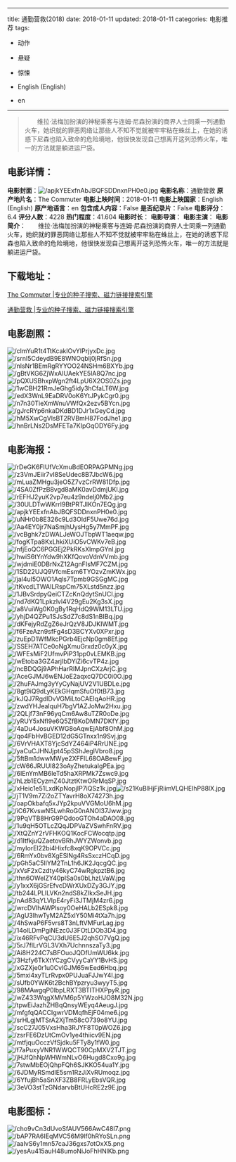 
---
title: 通勤营救(2018)
date: 2018-01-11
updated: 2018-01-11
categories: 电影推荐
tags:
- 动作
- 悬疑
- 惊悚

- English (English)
- en
---


> 　　维拉·法梅加扮演的神秘乘客与连姆·尼森扮演的商界人士同乘一列通勤火车，她织就的罪恶网络让那些人不知不觉就被牢牢粘在蛛丝上，在她的诱惑下尼森也陷入致命的危险境地，他很快发现自己想离开这列恐怖火车，唯一的方法就是躺进运尸袋。

## **电影详情**：

**电影封面**：<img src="https://image.tmdb.org/t/p/w200/apjkYEExfnAbJBQFSDDnxnPH0e0.jpg" alt="/apjkYEExfnAbJBQFSDDnxnPH0e0.jpg" title="/apjkYEExfnAbJBQFSDDnxnPH0e0.jpg">
**电影名称**：通勤营救
**原产地片名**：The Commuter
**电影上映时间**：2018-01-11
**电影上映国家**：English (English)
**原产地语言**：en
**包含成人内容**：False
**是否纪录片**：False
**电影评分**：6.4
**评分人数**：4228
**热门程度**：41.604
**电影时长**：
**电影导演**：
**电影主演**：
**电影简介**：　　维拉·法梅加扮演的神秘乘客与连姆·尼森扮演的商界人士同乘一列通勤火车，她织就的罪恶网络让那些人不知不觉就被牢牢粘在蛛丝上，在她的诱惑下尼森也陷入致命的危险境地，他很快发现自己想离开这列恐怖火车，唯一的方法就是躺进运尸袋。

## **下载地址**：
[The Commuter |专业的种子搜索、磁力链接搜索引擎](https://movie.amd794.com:2083/?search=The%20Commuter&ordering=&mode=match_phrase&page_size=10&page=1)

[通勤营救 |专业的种子搜索、磁力链接搜索引擎](https://movie.amd794.com:2083/?search=%E9%80%9A%E5%8B%A4%E8%90%A5%E6%95%91&ordering=&mode=match_phrase&page_size=10&page=1)
 

## **电影剧照**：
<img src="https://image.tmdb.org/t/p/original/clmYuR1t4TtKcakIOvYIPrjyxDc.jpg" alt="/clmYuR1t4TtKcakIOvYIPrjyxDc.jpg" title="/clmYuR1t4TtKcakIOvYIPrjyxDc.jpg"><img src="https://image.tmdb.org/t/p/original/srnI5CdeydB9E8WNOqblj0jRfSn.jpg" alt="/srnI5CdeydB9E8WNOqblj0jRfSn.jpg" title="/srnI5CdeydB9E8WNOqblj0jRfSn.jpg"><img src="https://image.tmdb.org/t/p/original/nlsNr1BEmRgRYYOO24NSHm6BXYb.jpg" alt="/nlsNr1BEmRgRYYOO24NSHm6BXYb.jpg" title="/nlsNr1BEmRgRYYOO24NSHm6BXYb.jpg"><img src="https://image.tmdb.org/t/p/original/gBtVKG6ZjWxAIUAekYE5lA8Q7nc.jpg" alt="/gBtVKG6ZjWxAIUAekYE5lA8Q7nc.jpg" title="/gBtVKG6ZjWxAIUAekYE5lA8Q7nc.jpg"><img src="https://image.tmdb.org/t/p/original/pQXUSBhxpWgn2ft4LpU6X2OS0Zs.jpg" alt="/pQXUSBhxpWgn2ft4LpU6X2OS0Zs.jpg" title="/pQXUSBhxpWgn2ft4LpU6X2OS0Zs.jpg"><img src="https://image.tmdb.org/t/p/original/1wCBH21RmJeGhg5idy3hCfaLT6W.jpg" alt="/1wCBH21RmJeGhg5idy3hCfaLT6W.jpg" title="/1wCBH21RmJeGhg5idy3hCfaLT6W.jpg"><img src="https://image.tmdb.org/t/p/original/edX3WnL9EaDRV0oK6YtJPykCgr0.jpg" alt="/edX3WnL9EaDRV0oK6YtJPykCgr0.jpg" title="/edX3WnL9EaDRV0oK6YtJPykCgr0.jpg"><img src="https://image.tmdb.org/t/p/original/n7n30TieXmWnuVWfQx2ezv5BYcn.jpg" alt="/n7n30TieXmWnuVWfQx2ezv5BYcn.jpg" title="/n7n30TieXmWnuVWfQx2ezv5BYcn.jpg"><img src="https://image.tmdb.org/t/p/original/gJrcRYp6nkaDKdBD1DJr1xGeyCd.jpg" alt="/gJrcRYp6nkaDKdBD1DJr1xGeyCd.jpg" title="/gJrcRYp6nkaDKdBD1DJr1xGeyCd.jpg"><img src="https://image.tmdb.org/t/p/original/hM5XwCgVlsBT2RVBmH87FodJhe1.jpg" alt="/hM5XwCgVlsBT2RVBmH87FodJhe1.jpg" title="/hM5XwCgVlsBT2RVBmH87FodJhe1.jpg"><img src="https://image.tmdb.org/t/p/original/hnBrLNs2DsMFETa7KIpGqODY6Fy.jpg" alt="/hnBrLNs2DsMFETa7KIpGqODY6Fy.jpg" title="/hnBrLNs2DsMFETa7KIpGqODY6Fy.jpg">

## **电影海报**：
<img src="https://image.tmdb.org/t/p/original/rDeGK6FIUfVcXmuBdEORPAGPMNg.jpg" alt="/rDeGK6FIUfVcXmuBdEORPAGPMNg.jpg" title="/rDeGK6FIUfVcXmuBdEORPAGPMNg.jpg"><img src="https://image.tmdb.org/t/p/original/z3VmJEiir7vI8SeUdec8B7JbcW6.jpg" alt="/z3VmJEiir7vI8SeUdec8B7JbcW6.jpg" title="/z3VmJEiir7vI8SeUdec8B7JbcW6.jpg"><img src="https://image.tmdb.org/t/p/original/mLuaZMHgu3jeO5Z7vzCrRW81Dfp.jpg" alt="/mLuaZMHgu3jeO5Z7vzCrRW81Dfp.jpg" title="/mLuaZMHgu3jeO5Z7vzCrRW81Dfp.jpg"><img src="https://image.tmdb.org/t/p/original/4SA0ZfPzB8vgd8aMK0avDdmjUKl.jpg" alt="/4SA0ZfPzB8vgd8aMK0avDdmjUKl.jpg" title="/4SA0ZfPzB8vgd8aMK0avDdmjUKl.jpg"><img src="https://image.tmdb.org/t/p/original/rEFHJ2yuK2vp7eu4z9ndelj0Mb2.jpg" alt="/rEFHJ2yuK2vp7eu4z9ndelj0Mb2.jpg" title="/rEFHJ2yuK2vp7eu4z9ndelj0Mb2.jpg"><img src="https://image.tmdb.org/t/p/original/30ULDTwWKrrl9BtPRTJlKOn7EQg.jpg" alt="/30ULDTwWKrrl9BtPRTJlKOn7EQg.jpg" title="/30ULDTwWKrrl9BtPRTJlKOn7EQg.jpg"><img src="https://image.tmdb.org/t/p/original/apjkYEExfnAbJBQFSDDnxnPH0e0.jpg" alt="/apjkYEExfnAbJBQFSDDnxnPH0e0.jpg" title="/apjkYEExfnAbJBQFSDDnxnPH0e0.jpg"><img src="https://image.tmdb.org/t/p/original/uNHr0b8E326c9Ld3OldF5Uwe76d.jpg" alt="/uNHr0b8E326c9Ld3OldF5Uwe76d.jpg" title="/uNHr0b8E326c9Ld3OldF5Uwe76d.jpg"><img src="https://image.tmdb.org/t/p/original/Aa4EY0jr7NaSmjhUysHg5y7MmPF.jpg" alt="/Aa4EY0jr7NaSmjhUysHg5y7MmPF.jpg" title="/Aa4EY0jr7NaSmjhUysHg5y7MmPF.jpg"><img src="https://image.tmdb.org/t/p/original/vcBghk7zDWALJeWOJTbpWT1aeqw.jpg" alt="/vcBghk7zDWALJeWOJTbpWT1aeqw.jpg" title="/vcBghk7zDWALJeWOJTbpWT1aeqw.jpg"><img src="https://image.tmdb.org/t/p/original/fogKTpa8KxLhkiXUiO5vCWKv7eB.jpg" alt="/fogKTpa8KxLhkiXUiO5vCWKv7eB.jpg" title="/fogKTpa8KxLhkiXUiO5vCWKv7eB.jpg"><img src="https://image.tmdb.org/t/p/original/nfjEoQC6PGGEj2PkRKsXlmpGYnl.jpg" alt="/nfjEoQC6PGGEj2PkRKsXlmpGYnl.jpg" title="/nfjEoQC6PGGEj2PkRKsXlmpGYnl.jpg"><img src="https://image.tmdb.org/t/p/original/hwiS6tYnYdw9hXKfQovoVdnVVmb.jpg" alt="/hwiS6tYnYdw9hXKfQovoVdnVVmb.jpg" title="/hwiS6tYnYdw9hXKfQovoVdnVVmb.jpg"><img src="https://image.tmdb.org/t/p/original/wjdmiE0DBrNxZ12AgnFIsMF7CZM.jpg" alt="/wjdmiE0DBrNxZ12AgnFIsMF7CZM.jpg" title="/wjdmiE0DBrNxZ12AgnFIsMF7CZM.jpg"><img src="https://image.tmdb.org/t/p/original/1SD22UJQ9VfcmEsm6TYOzvZmKWx.jpg" alt="/1SD22UJQ9VfcmEsm6TYOzvZmKWx.jpg" title="/1SD22UJQ9VfcmEsm6TYOzvZmKWx.jpg"><img src="https://image.tmdb.org/t/p/original/jal4uI5OWO1Aqls7Tpmb9GSGgMC.jpg" alt="/jal4uI5OWO1Aqls7Tpmb9GSGgMC.jpg" title="/jal4uI5OWO1Aqls7Tpmb9GSGgMC.jpg"><img src="https://image.tmdb.org/t/p/original/tKvcdLTWAILRspCm75XLstd5nzz.jpg" alt="/tKvcdLTWAILRspCm75XLstd5nzz.jpg" title="/tKvcdLTWAILRspCm75XLstd5nzz.jpg"><img src="https://image.tmdb.org/t/p/original/1JBvSrdpyQeiCTZcKnQdytSnUCI.jpg" alt="/1JBvSrdpyQeiCTZcKnQdytSnUCI.jpg" title="/1JBvSrdpyQeiCTZcKnQdytSnUCI.jpg"><img src="https://image.tmdb.org/t/p/original/nd7dKQ1Lpkzlvl4V29gEu2Kg3sX.jpg" alt="/nd7dKQ1Lpkzlvl4V29gEu2Kg3sX.jpg" title="/nd7dKQ1Lpkzlvl4V29gEu2Kg3sX.jpg"><img src="https://image.tmdb.org/t/p/original/a8VuiWg0K0gBy1RqHdQ9WM13LTU.jpg" alt="/a8VuiWg0K0gBy1RqHdQ9WM13LTU.jpg" title="/a8VuiWg0K0gBy1RqHdQ9WM13LTU.jpg"><img src="https://image.tmdb.org/t/p/original/yhjD4QZPu1SJsSdZ7c8dS1nBIBq.jpg" alt="/yhjD4QZPu1SJsSdZ7c8dS1nBIBq.jpg" title="/yhjD4QZPu1SJsSdZ7c8dS1nBIBq.jpg"><img src="https://image.tmdb.org/t/p/original/dKFejyRdZgZ6eJrQzV8JDJKIWMT.jpg" alt="/dKFejyRdZgZ6eJrQzV8JDJKIWMT.jpg" title="/dKFejyRdZgZ6eJrQzV8JDJKIWMT.jpg"><img src="https://image.tmdb.org/t/p/original/f6FzeAzn9sfFg4sD3BCYXv0XPxr.jpg" alt="/f6FzeAzn9sfFg4sD3BCYXv0XPxr.jpg" title="/f6FzeAzn9sfFg4sD3BCYXv0XPxr.jpg"><img src="https://image.tmdb.org/t/p/original/zuEpD1WfMkcPGrb4EjcNp0gm8Ef.jpg" alt="/zuEpD1WfMkcPGrb4EjcNp0gm8Ef.jpg" title="/zuEpD1WfMkcPGrb4EjcNp0gm8Ef.jpg"><img src="https://image.tmdb.org/t/p/original/SSEH7ATCe0oNgXmuGrxdz0c0yX.jpg" alt="/SSEH7ATCe0oNgXmuGrxdz0c0yX.jpg" title="/SSEH7ATCe0oNgXmuGrxdz0c0yX.jpg"><img src="https://image.tmdb.org/t/p/original/WFEsMiF2UfmvPiP31pp0vLEMKB.jpg" alt="/WFEsMiF2UfmvPiP31pp0vLEMKB.jpg" title="/WFEsMiF2UfmvPiP31pp0vLEMKB.jpg"><img src="https://image.tmdb.org/t/p/original/wEtoba3GZ4arjIbDYiZi6cvTP4z.jpg" alt="/wEtoba3GZ4arjIbDYiZi6cvTP4z.jpg" title="/wEtoba3GZ4arjIbDYiZi6cvTP4z.jpg"><img src="https://image.tmdb.org/t/p/original/ncBDQGj9APhHarRIMJpnCXzArjC.jpg" alt="/ncBDQGj9APhHarRIMJpnCXzArjC.jpg" title="/ncBDQGj9APhHarRIMJpnCXzArjC.jpg"><img src="https://image.tmdb.org/t/p/original/AceGJMJ6wENJoE2aqxcQ7DC0i0O.jpg" alt="/AceGJMJ6wENJoE2aqxcQ7DC0i0O.jpg" title="/AceGJMJ6wENJoE2aqxcQ7DC0i0O.jpg"><img src="https://image.tmdb.org/t/p/original/2huFAJmg3yYyCyNajUV2V1UBDLe.jpg" alt="/2huFAJmg3yYyCyNajUV2V1UBDLe.jpg" title="/2huFAJmg3yYyCyNajUV2V1UBDLe.jpg"><img src="https://image.tmdb.org/t/p/original/8gt9iQ9dLyKEkGHqmSfuOf0tB73.jpg" alt="/8gt9iQ9dLyKEkGHqmSfuOf0tB73.jpg" title="/8gt9iQ9dLyKEkGHqmSfuOf0tB73.jpg"><img src="https://image.tmdb.org/t/p/original/kJQJ7RgdlDvVGMiLtoCAEIqAoHR.jpg" alt="/kJQJ7RgdlDvVGMiLtoCAEIqAoHR.jpg" title="/kJQJ7RgdlDvVGMiLtoCAEIqAoHR.jpg"><img src="https://image.tmdb.org/t/p/original/zwdYHJeaIquH7bgV1AZJoMw2Hxu.jpg" alt="/zwdYHJeaIquH7bgV1AZJoMw2Hxu.jpg" title="/zwdYHJeaIquH7bgV1AZJoMw2Hxu.jpg"><img src="https://image.tmdb.org/t/p/original/2QLjf73nF96yqCm6Aw8uTZR0oDe.jpg" alt="/2QLjf73nF96yqCm6Aw8uTZR0oDe.jpg" title="/2QLjf73nF96yqCm6Aw8uTZR0oDe.jpg"><img src="https://image.tmdb.org/t/p/original/yRUY5xNfl9e6Q5ZfBKoDMN7DKfY.jpg" alt="/yRUY5xNfl9e6Q5ZfBKoDMN7DKfY.jpg" title="/yRUY5xNfl9e6Q5ZfBKoDMN7DKfY.jpg"><img src="https://image.tmdb.org/t/p/original/4aDu4JosuVKWG8oAqwEjAbf8OhM.jpg" alt="/4aDu4JosuVKWG8oAqwEjAbf8OhM.jpg" title="/4aDu4JosuVKWG8oAqwEjAbf8OhM.jpg"><img src="https://image.tmdb.org/t/p/original/qo4FbHvBGED12dG5GTnxx1n9Svj.jpg" alt="/qo4FbHvBGED12dG5GTnxx1n9Svj.jpg" title="/qo4FbHvBGED12dG5GTnxx1n9Svj.jpg"><img src="https://image.tmdb.org/t/p/original/6VrVHAXT8YjcSdYZ464iP4RrUNE.jpg" alt="/6VrVHAXT8YjcSdYZ464iP4RrUNE.jpg" title="/6VrVHAXT8YjcSdYZ464iP4RrUNE.jpg"><img src="https://image.tmdb.org/t/p/original/yaCuCJHNJjpt45pSShJeglVbro8.jpg" alt="/yaCuCJHNJjpt45pSShJeglVbro8.jpg" title="/yaCuCJHNJjpt45pSShJeglVbro8.jpg"><img src="https://image.tmdb.org/t/p/original/5ftBm1dwwMWye2XFFIL68OABewF.jpg" alt="/5ftBm1dwwMWye2XFFIL68OABewF.jpg" title="/5ftBm1dwwMWye2XFFIL68OABewF.jpg"><img src="https://image.tmdb.org/t/p/original/cW66JRUUI823oAyZhetukaIgPEa.jpg" alt="/cW66JRUUI823oAyZhetukaIgPEa.jpg" title="/cW66JRUUI823oAyZhetukaIgPEa.jpg"><img src="https://image.tmdb.org/t/p/original/6lEnYmMB6leTd5haXRPMk7Zswc9.jpg" alt="/6lEnYmMB6leTd5haXRPMk7Zswc9.jpg" title="/6lEnYmMB6leTd5haXRPMk7Zswc9.jpg"><img src="https://image.tmdb.org/t/p/original/hLzb1ECyzmZ40JtztKtwORrMqSP.jpg" alt="/hLzb1ECyzmZ40JtztKtwORrMqSP.jpg" title="/hLzb1ECyzmZ40JtztKtwORrMqSP.jpg"><img src="https://image.tmdb.org/t/p/original/xHeic1e51LxdKpNopjIP7iQSz1k.jpg" alt="/xHeic1e51LxdKpNopjIP7iQSz1k.jpg" title="/xHeic1e51LxdKpNopjIP7iQSz1k.jpg"><img src="https://image.tmdb.org/t/p/original/s21KuBlHjFjRiimVLQHEIhP88lX.jpg" alt="/s21KuBlHjFjRiimVLQHEIhP88lX.jpg" title="/s21KuBlHjFjRiimVLQHEIhP88lX.jpg"><img src="https://image.tmdb.org/t/p/original/jT1V9m7Zi2oZTYavrH8oX74273h.jpg" alt="/jT1V9m7Zi2oZTYavrH8oX74273h.jpg" title="/jT1V9m7Zi2oZTYavrH8oX74273h.jpg"><img src="https://image.tmdb.org/t/p/original/oapOkbafq5xJYp2kpuVVGMoU6hM.jpg" alt="/oapOkbafq5xJYp2kpuVVGMoU6hM.jpg" title="/oapOkbafq5xJYp2kpuVVGMoU6hM.jpg"><img src="https://image.tmdb.org/t/p/original/iC67KvswN5LwhRoG0nANOI37Jww.jpg" alt="/iC67KvswN5LwhRoG0nANOI37Jww.jpg" title="/iC67KvswN5LwhRoG0nANOI37Jww.jpg"><img src="https://image.tmdb.org/t/p/original/9PqVTB8HrG9PQdooGTOh4aDAO08.jpg" alt="/9PqVTB8HrG9PQdooGTOh4aDAO08.jpg" title="/9PqVTB8HrG9PQdooGTOh4aDAO08.jpg"><img src="https://image.tmdb.org/t/p/original/1u9qH5OTLcZQqJDPVaZVSwhFnRV.jpg" alt="/1u9qH5OTLcZQqJDPVaZVSwhFnRV.jpg" title="/1u9qH5OTLcZQqJDPVaZVSwhFnRV.jpg"><img src="https://image.tmdb.org/t/p/original/XtQZnY2rVFHKOQ1KocFCWocqtp.jpg" alt="/XtQZnY2rVFHKOQ1KocFCWocqtp.jpg" title="/XtQZnY2rVFHKOQ1KocFCWocqtp.jpg"><img src="https://image.tmdb.org/t/p/original/d1ItfkjuQZaetovBRhJWYZWonvb.jpg" alt="/d1ItfkjuQZaetovBRhJWYZWonvb.jpg" title="/d1ItfkjuQZaetovBRhJWYZWonvb.jpg"><img src="https://image.tmdb.org/t/p/original/myIorEl22bi4Hixfc8xqK9OPVCc.jpg" alt="/myIorEl22bi4Hixfc8xqK9OPVCc.jpg" title="/myIorEl22bi4Hixfc8xqK9OPVCc.jpg"><img src="https://image.tmdb.org/t/p/original/6RmYx0bv8XgESlNg4RsSxczHCqD.jpg" alt="/6RmYx0bv8XgESlNg4RsSxczHCqD.jpg" title="/6RmYx0bv8XgESlNg4RsSxczHCqD.jpg"><img src="https://image.tmdb.org/t/p/original/pGh5aC5lIYM2TnL1h6JK2JqcgQC.jpg" alt="/pGh5aC5lIYM2TnL1h6JK2JqcgQC.jpg" title="/pGh5aC5lIYM2TnL1h6JK2JqcgQC.jpg"><img src="https://image.tmdb.org/t/p/original/xVsF2xCzdty46kyC74wRgkpztB6.jpg" alt="/xVsF2xCzdty46kyC74wRgkpztB6.jpg" title="/xVsF2xCzdty46kyC74wRgkpztB6.jpg"><img src="https://image.tmdb.org/t/p/original/thn6OWelZY40pISa0s0bLhzLVaW.jpg" alt="/thn6OWelZY40pISa0s0bLhzLVaW.jpg" title="/thn6OWelZY40pISa0s0bLhzLVaW.jpg"><img src="https://image.tmdb.org/t/p/original/y1xxX6jGSrEfvcDWrXUxDZy3GJY.jpg" alt="/y1xxX6jGSrEfvcDWrXUxDZy3GJY.jpg" title="/y1xxX6jGSrEfvcDWrXUxDZy3GJY.jpg"><img src="https://image.tmdb.org/t/p/original/tb244LPLILVKn2ndS8kZIkxSeJH.jpg" alt="/tb244LPLILVKn2ndS8kZIkxSeJH.jpg" title="/tb244LPLILVKn2ndS8kZIkxSeJH.jpg"><img src="https://image.tmdb.org/t/p/original/nAd83qYLVIpE4ryFi3JTMjM4zr6.jpg" alt="/nAd83qYLVIpE4ryFi3JTMjM4zr6.jpg" title="/nAd83qYLVIpE4ryFi3JTMjM4zr6.jpg"><img src="https://image.tmdb.org/t/p/original/wrcDVIhAWPlsoy0OeHALb2ESpk8.jpg" alt="/wrcDVIhAWPlsoy0OeHALb2ESpk8.jpg" title="/wrcDVIhAWPlsoy0OeHALb2ESpk8.jpg"><img src="https://image.tmdb.org/t/p/original/AgU3lhwTyM2AZ5xlY50Mi4tXa7h.jpg" alt="/AgU3lhwTyM2AZ5xlY50Mi4tXa7h.jpg" title="/AgU3lhwTyM2AZ5xlY50Mi4tXa7h.jpg"><img src="https://image.tmdb.org/t/p/original/4hSwaP6F5vrs8T3nLftVMFurLag.jpg" alt="/4hSwaP6F5vrs8T3nLftVMFurLag.jpg" title="/4hSwaP6F5vrs8T3nLftVMFurLag.jpg"><img src="https://image.tmdb.org/t/p/original/14olLDmPgiNEzc0J3FOtLDOb3D4.jpg" alt="/14olLDmPgiNEzc0J3FOtLDOb3D4.jpg" title="/14olLDmPgiNEzc0J3FOtLDOb3D4.jpg"><img src="https://image.tmdb.org/t/p/original/ix46RFvPqCU3dU6E5J2qhSO7VgQ.jpg" alt="/ix46RFvPqCU3dU6E5J2qhSO7VgQ.jpg" title="/ix46RFvPqCU3dU6E5J2qhSO7VgQ.jpg"><img src="https://image.tmdb.org/t/p/original/5rJ7flLrVGL3VXh7UchnnszaTy3.jpg" alt="/5rJ7flLrVGL3VXh7UchnnszaTy3.jpg" title="/5rJ7flLrVGL3VXh7UchnnszaTy3.jpg"><img src="https://image.tmdb.org/t/p/original/Ai8H224C7sBFOuoJQDfUmWU6kk.jpg" alt="/Ai8H224C7sBFOuoJQDfUmWU6kk.jpg" title="/Ai8H224C7sBFOuoJQDfUmWU6kk.jpg"><img src="https://image.tmdb.org/t/p/original/3Hzfy6TkXtYCzgCVyyCaYY1BvHS.jpg" alt="/3Hzfy6TkXtYCzgCVyyCaYY1BvHS.jpg" title="/3Hzfy6TkXtYCzgCVyyCaYY1BvHS.jpg"><img src="https://image.tmdb.org/t/p/original/xGZXje0r1u0CvlGJM65wEed6Hbq.jpg" alt="/xGZXje0r1u0CvlGJM65wEed6Hbq.jpg" title="/xGZXje0r1u0CvlGJM65wEed6Hbq.jpg"><img src="https://image.tmdb.org/t/p/original/5mxi4xyTLrRvpx0PUJuaFJJwY4I.jpg" alt="/5mxi4xyTLrRvpx0PUJuaFJJwY4I.jpg" title="/5mxi4xyTLrRvpx0PUJuaFJJwY4I.jpg"><img src="https://image.tmdb.org/t/p/original/sUfb0YWK6t2BchBYpzryu3wyyT5.jpg" alt="/sUfb0YWK6t2BchBYpzryu3wyyT5.jpg" title="/sUfb0YWK6t2BchBYpzryu3wyyT5.jpg"><img src="https://image.tmdb.org/t/p/original/98MAwgqP0lbpLRXT3BTITHXPpyR.jpg" alt="/98MAwgqP0lbpLRXT3BTITHXPpyR.jpg" title="/98MAwgqP0lbpLRXT3BTITHXPpyR.jpg"><img src="https://image.tmdb.org/t/p/original/wZ433WqgXMVM6p5YWzoHJO8M32N.jpg" alt="/wZ433WqgXMVM6p5YWzoHJO8M32N.jpg" title="/wZ433WqgXMVM6p5YWzoHJO8M32N.jpg"><img src="https://image.tmdb.org/t/p/original/tpwEiJazhZHBqQnsyWEyq4AeugJ.jpg" alt="/tpwEiJazhZHBqQnsyWEyq4AeugJ.jpg" title="/tpwEiJazhZHBqQnsyWEyq4AeugJ.jpg"><img src="https://image.tmdb.org/t/p/original/mfgfqQACCIgwrVDMqfhEjF04me6.jpg" alt="/mfgfqQACCIgwrVDMqfhEjF04me6.jpg" title="/mfgfqQACCIgwrVDMqfhEjF04me6.jpg"><img src="https://image.tmdb.org/t/p/original/srHLgjMTSrA2XjTm58cO739o8YU.jpg" alt="/srHLgjMTSrA2XjTm58cO739o8YU.jpg" title="/srHLgjMTSrA2XjTm58cO739o8YU.jpg"><img src="https://image.tmdb.org/t/p/original/scC27J05VxsHha3RJYF8T0pWOZ6.jpg" alt="/scC27J05VxsHha3RJYF8T0pWOZ6.jpg" title="/scC27J05VxsHha3RJYF8T0pWOZ6.jpg"><img src="https://image.tmdb.org/t/p/original/zsrFE6DzUtCmOv1ye4thiicv9EN.jpg" alt="/zsrFE6DzUtCmOv1ye4thiicv9EN.jpg" title="/zsrFE6DzUtCmOv1ye4thiicv9EN.jpg"><img src="https://image.tmdb.org/t/p/original/mtfjquOcczVfSjdku5FTy8y1fW0.jpg" alt="/mtfjquOcczVfSjdku5FTy8y1fW0.jpg" title="/mtfjquOcczVfSjdku5FTy8y1fW0.jpg"><img src="https://image.tmdb.org/t/p/original/f7aPuxyVNR1WWQCT90CpMXV2TJT.jpg" alt="/f7aPuxyVNR1WWQCT90CpMXV2TJT.jpg" title="/f7aPuxyVNR1WWQCT90CpMXV2TJT.jpg"><img src="https://image.tmdb.org/t/p/original/jHJfQhNpWHWmNLvO6Hugd8Cxo9g.jpg" alt="/jHJfQhNpWHWmNLvO6Hugd8Cxo9g.jpg" title="/jHJfQhNpWHWmNLvO6Hugd8Cxo9g.jpg"><img src="https://image.tmdb.org/t/p/original/7stwMbEOjQhpFQh6SJKKO54ua1Y.jpg" alt="/7stwMbEOjQhpFQh6SJKKO54ua1Y.jpg" title="/7stwMbEOjQhpFQh6SJKKO54ua1Y.jpg"><img src="https://image.tmdb.org/t/p/original/6JDMyRSmdlE5sm1RzJiXvRUmoqz.jpg" alt="/6JDMyRSmdlE5sm1RzJiXvRUmoqz.jpg" title="/6JDMyRSmdlE5sm1RzJiXvRUmoqz.jpg"><img src="https://image.tmdb.org/t/p/original/6YfujBh5aSnXF3ZB8FRLyEbsVQR.jpg" alt="/6YfujBh5aSnXF3ZB8FRLyEbsVQR.jpg" title="/6YfujBh5aSnXF3ZB8FRLyEbsVQR.jpg"><img src="https://image.tmdb.org/t/p/original/3eVO3stTzGNdarvbBtUHcRE2z9E.jpg" alt="/3eVO3stTzGNdarvbBtUHcRE2z9E.jpg" title="/3eVO3stTzGNdarvbBtUHcRE2z9E.jpg">

## **电影图标**：
<img src="https://image.tmdb.org/t/p/original/cho9vCn3dUvoSfAUV566AwC48I7.png" alt="/cho9vCn3dUvoSfAUV566AwC48I7.png" title="/cho9vCn3dUvoSfAUV566AwC48I7.png"><img src="https://image.tmdb.org/t/p/original/bAP7RA6IEqMVC56M9lf0hRYoSLn.png" alt="/bAP7RA6IEqMVC56M9lf0hRYoSLn.png" title="/bAP7RA6IEqMVC56M9lf0hRYoSLn.png"><img src="https://image.tmdb.org/t/p/original/aaIvS6y1mn57caJ36gxs7otOxX5.png" alt="/aaIvS6y1mn57caJ36gxs7otOxX5.png" title="/aaIvS6y1mn57caJ36gxs7otOxX5.png"><img src="https://image.tmdb.org/t/p/original/yesAu415auH48umoNiJoFhHNlKb.png" alt="/yesAu415auH48umoNiJoFhHNlKb.png" title="/yesAu415auH48umoNiJoFhHNlKb.png">
